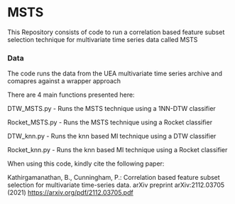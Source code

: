 # MSTS
This Repository consists of code to run a correlation based feature subset selection technique for multivariate time series data called MSTS

### Data
The code runs the data from the UEA multivariate time series archive and comapres against a wrapper approach

There are 4 main functions presented here:

DTW_MSTS.py - Runs the MSTS technique using a 1NN-DTW classifier 

Rocket_MSTS.py - Runs the MSTS technique using a Rocket classifier 

DTW_knn.py - Runs the knn based MI technique using a DTW classifier 

Rocket_knn.py - Runs the knn based MI technique using a Rocket classifier

When using this code, kindly cite the following paper:

Kathirgamanathan, B., Cunningham, P.: Correlation based feature subset selection for multivariate time-series data. arXiv preprint arXiv:2112.03705 (2021) https://arxiv.org/pdf/2112.03705.pdf
